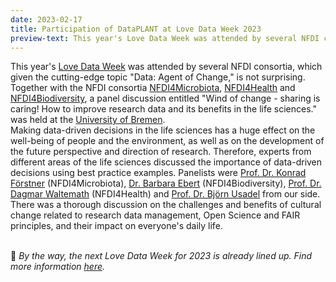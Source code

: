 ```yaml
---
date: 2023-02-17
title: Participation of DataPLANT at Love Data Week 2023
preview-text: This year's Love Data Week was attended by several NFDI consortia, which given the cutting-edge topic "Data - Agent of Change," is not surprising. Together with the NFDI consortia NFDI4Microbiota and NFDI4Biodiversity, a panel discussion entitled "Wind of change - sharing is caring! How to improve research data and its benefits in the life sciences." was held at the University of Bremen. Making data-driven decisions in the life sciences has a huge effect on the well-being...
---
```


This year's [Love Data Week](https://forschungsdaten.info/fdm-im-deutschsprachigen-raum/love-data-week/) was attended by several NFDI consortia, which given the cutting-edge topic "Data: Agent of Change," is not surprising.  
Together with the NFDI consortia [NFDI4Microbiota](https://nfdi4microbiota.de/), [NFDI4Health](https://www.nfdi4health.de/) and [NFDI4Biodiversity](https://www.nfdi4biodiversity.org/de/), a panel discussion entitled "Wind of change - sharing is caring! How to improve research data and its benefits in the life sciences." was held at the [University of Bremen](https://www.uni-bremen.de/).  
Making data-driven decisions in the life sciences has a huge effect on the well-being of people and the environment, as well as on the development of the future perspective and direction of research. Therefore, experts from different areas of the life sciences discussed the importance of data-driven decisions using best practice examples. Panelists were [Prof. Dr. Konrad Förstner](https://www.zbmed.de/kontakt/konrad-foerstner/) (NFDI4Microbiota), [Dr. Barbara Ebert](https://de.linkedin.com/in/barbaraebert/en) (NFDI4Biodiversity), [Prof. Dr. Dagmar Waltemath](https://www.fis.med.uni-greifswald.de/FIS/init_person_browser.action?pers_id=ngpocpv7uc2ss) (NFDI4Health) and [Prof. Dr. Björn Usadel](https://www.fz-juelich.de/profile/usadel_b) from our side. There was a thorough discussion on the challenges and benefits of cultural change related to research data management, Open Science and FAIR principles, and their impact on everyone's daily life.
<br>
</br>

🍃 *By the way, the next Love Data Week for 2023 is already lined up. Find more information [here](https://www.icpsr.umich.edu/web/about/cms/3799?utm_source=all&utm_medium=all&utm_campaign=LDW23&utm_id=LDW23).*